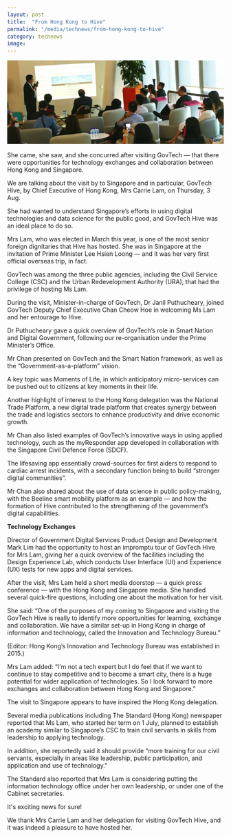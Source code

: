 ```yaml
---
layout: post
title:  "From Hong Kong to Hive"
permalink: "/media/technews/from-hong-kong-to-hive"
category: technews
image: 
---
```


![from hong kong to hive](/images/technews/from-hong-kong-to-hive-part-1.jpg)

She came, she saw, and she concurred after visiting GovTech — that there were opportunities for technology exchanges and collaboration between Hong Kong and Singapore.

We are talking about the visit by to Singapore and in particular, GovTech Hive, by Chief Executive of Hong Kong, Mrs Carrie Lam, on Thursday, 3 Aug.

She had wanted to understand Singapore’s efforts in using digital technologies and data science for the public good, and GovTech Hive was an ideal place to do so.

Mrs Lam, who was elected in March this year, is one of the most senior foreign dignitaries that Hive has hosted. She was in Singapore at the invitation of Prime Minister Lee Hsien Loong — and it was her very first official overseas trip, in fact.

GovTech was among the three public agencies, including the Civil Service College (CSC) and the Urban Redevelopment Authority (URA), that had the privilege of hosting Ms Lam.

During the visit, Minister-in-charge of GovTech, Dr Janil Puthucheary, joined GovTech Deputy Chief Executive Chan Cheow Hoe in welcoming Ms Lam and her entourage to Hive.

Dr Puthucheary gave a quick overview of GovTech’s role in Smart Nation and Digital Government, following our re-organisation under the Prime Minister’s Office. 

Mr Chan presented on GovTech and the Smart Nation framework, as well as the “Government-as-a-platform” vision. 

A key topic was Moments of Life, in which anticipatory micro-services can be pushed out to citizens at key moments in their life. 

Another highlight of interest to the Hong Kong delegation was the National Trade Platform, a new digital trade platform that creates synergy between the trade and logistics sectors to enhance productivity and drive economic growth. 

Mr Chan also listed examples of GovTech’s innovative ways in using applied technology, such as the myResponder app developed in collaboration with the Singapore Civil Defence Force (SDCF). 

The lifesaving app essentially crowd-sources for first aiders to respond to cardiac arrest incidents, with a secondary function being to build “stronger digital communities”.

Mr Chan also shared about the use of data science in public policy-making, with the Beeline smart mobility platform as an example — and how the formation of Hive contributed to the strengthening of the government’s digital capabilities.


**Technology Exchanges**

Director of Government Digital Services Product Design and Development Mark Lim had the opportunity to host an impromptu tour of GovTech Hive for Mrs Lam, giving her a quick overview of the facilities including the Design Experience Lab, which conducts User Interface (UI) and Experience (UX) tests for new apps and digital services.

After the visit, Mrs Lam held a short media doorstop — a quick press conference — with the Hong Kong and Singapore media. She handled several quick-fire questions, including one about the motivation for her visit. 

She said: “One of the purposes of my coming to Singapore and visiting the GovTech Hive is really to identify more opportunities for learning, exchange and collaboration. We have a similar set-up in Hong Kong in charge of information and technology, called the Innovation and Technology Bureau.” 

(Editor: Hong Kong’s Innovation and Technology Bureau was established in 2015.)

Mrs Lam added: “I'm not a tech expert but I do feel that if we want to continue to stay competitive and to become a smart city, there is a huge potential for wider application of technologies. So I look forward to more exchanges and collaboration between Hong Kong and Singapore.”

The visit to Singapore appears to have inspired the Hong Kong delegation.

Several media publications including The Standard (Hong Kong) newspaper reported that Ms Lam, who started her term on 1 July, planned to establish an academy similar to Singapore’s CSC to train civil servants in skills from leadership to applying technology.

In addition, she reportedly said it should provide “more training for our civil servants, especially in areas like leadership, public participation, and application and use of technology.”

The Standard also reported that Mrs Lam is considering putting the information technology office under her own leadership, or under one of the Cabinet secretaries.

It's exciting news for sure!

We thank Mrs Carrie Lam and her delegation for visiting GovTech Hive, and it was indeed a pleasure to have hosted her.
